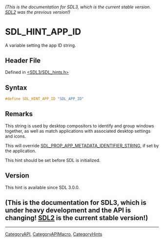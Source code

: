 ###### (This is the documentation for SDL3, which is the current stable version. [SDL2](https://wiki.libsdl.org/SDL2/) was the previous version!)
# SDL_HINT_APP_ID

A variable setting the app ID string.

## Header File

Defined in [<SDL3/SDL_hints.h>](https://github.com/libsdl-org/SDL/blob/main/include/SDL3/SDL_hints.h)

## Syntax

```c
#define SDL_HINT_APP_ID "SDL_APP_ID"
```

## Remarks

This string is used by desktop compositors to identify and group windows
together, as well as match applications with associated desktop settings
and icons.

This will override
[SDL_PROP_APP_METADATA_IDENTIFIER_STRING](SDL_PROP_APP_METADATA_IDENTIFIER_STRING),
if set by the application.

This hint should be set before SDL is initialized.

## Version

This hint is available since SDL 3.0.0.

## (This is the documentation for SDL3, which is under heavy development and the API is changing! [SDL2](https://wiki.libsdl.org/SDL2/) is the current stable version!)



----
[CategoryAPI](CategoryAPI), [CategoryAPIMacro](CategoryAPIMacro), [CategoryHints](CategoryHints)

